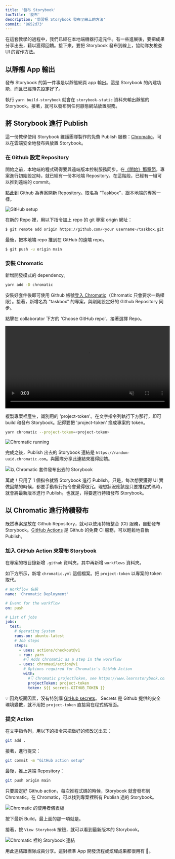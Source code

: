 ```yaml
---
title: '發布 Storybook'
tocTitle: '發布'
description: '學習把 Storybook 發布至線上的方法'
commit: '8652d73'
---
```


在這套教學的過程中，我們已經在本地端機器打造元件。有一些進展後，要把成果分享出去，藉以獲得回饋。接下來，要把 Storybook 發布到線上，協助隊友檢查 UI 的實作方法。

## 以靜態 App 輸出

發布 Storybook 的第一件事是以靜態網頁 app 輸出。這是 Storybook 的內建功能，而且已經預先設定好了。

執行 `yarn build-storybook` 就會在 `storybook-static` 資料夾輸出靜態的 Storybook。接著，就可以發布到任何靜態網站放置服務。

## 將 Storybook 進行 Publish

這一份教學使用 Storybook 維護團隊製作的免費 Publish 服務：<a href="https://www.chromatic.com/">Chromatic</a>，可以在雲端安全地發布與放置 Storybook。

### 在 Github 設定 Repository

開始之前，本地端的程式碼得要與遠端版本控制服務同步。在[《開始》那章節](/intro-to-storybook/react/en/get-started/)，專案進行初始設定時，就已經有一份本地端 Repository。在這階段，已經有一組可以推到遠端的 commit。

[點此](https://github.com/new)到 Github 為專案開新 Repository。取名為 “Taskbox”，跟本地端的專案一樣。

![GitHub setup](/intro-to-storybook/github-create-taskbox.png)

在新的 Repo 裡，用以下指令加上 repo 的 git 專案 origin 網址：

```bash
$ git remote add origin https://github.com/<your username>/taskbox.git
```

最後，把本地端 repo 推到在 GitHub 的遠端 repo。

```bash
$ git push -u origin main
```

### 安裝 Chromatic

新增開發模式的 dependency。

```bash
yarn add -D chromatic
```

安裝好套件後即可使用 Github 帳號[登入 Chromatic](https://www.chromatic.com/start)（Chromatic 只會要求一點權限）。接著，新增名為 "taskbox" 的專案，與剛剛設定好的 Github Repository 同步。

點擊在 collaborator 下方的 'Choose GitHub repo'，接著選擇 Repo。

<video autoPlay muted playsInline loop style="width:520px; margin: 0 auto;">
  <source
    src="/intro-to-storybook/chromatic-setup-learnstorybook.mp4"
    type="video/mp4"
  />
</video>

複製專案裡產生，識別用的 'project-token'。在文字指令列執行下方那行，即可 build 和發布 Storybook。記得要把 'project-token' 換成專案的 token。

```bash
yarn chromatic --project-token=<project-token>
```

![Chromatic running](/intro-to-storybook/chromatic-manual-storybook-console-log.png)

完成之後，Publish 出去的 Storybook 連結是 `https://random-uuid.chromatic.com`。與團隊分享此連結來獲得回饋。

![以 Chromatic 套件發布出去的 Storybook](/intro-to-storybook/chromatic-manual-storybook-deploy-6-0.png)

萬歲！只用了 1 個指令就將 Storybook 進行 Publish。只是，每次想要獲得 UI 實做回饋的時候，都要手動執行指令會覺得很冗。理想狀況應該是只要推程式碼時，就會將最新版本進行 Publish。也就是，得要進行持續發布 Storybook。

## 以 Chromatic 進行持續發布

既然專案是放在 Github Repository，就可以使用持續整合 (CI) 服務，自動發布 Storybook。[GitHub Actions](https://github.com/features/actions) 是 Github 的免費 CI 服務，可以輕鬆地自動 Publish。

### 加入 GitHub Action 來發布 Storybook

在專案的根目錄新增 `.github` 資料夾，其中再新增 `workflows` 資料夾。

如下方所示，新增 `chromatic.yml` 這個檔案。把 `project-token` 以專案的 token 取代。

```yaml:title=.github/workflows/chromatic.yml
# Workflow 名稱
name: 'Chromatic Deployment'

# Event for the workflow
on: push

# List of jobs
jobs:
  test:
    # Operating System
    runs-on: ubuntu-latest
    # Job steps
    steps:
      - uses: actions/checkout@v1
      - run: yarn
        #👇 Adds Chromatic as a step in the workflow
      - uses: chromaui/action@v1
        # Options required for Chromatic's GitHub Action
        with:
          #👇 Chromatic projectToken, see https://www.learnstorybook.com/intro-to-storybook/react/en/deploy/ to obtain it
          projectToken: project-token
          token: ${{ secrets.GITHUB_TOKEN }}
```

<div class="aside"><p>💡 因為版面因素，沒有特別講 <a href="https://help.github.com/en/actions/configuring-and-managing-workflows/creating-and-storing-encrypted-secrets">GitHub secrets</a>。 Secrets 是 Github 提供的安全環境變數，就不用把 <code>project-token</code> 直接寫在程式碼裡面。</p></div>

### 提交 Action

在文字指令列，用以下的指令來把做好的修改送出去：

```bash
git add .
```

接著，進行提交：

```bash
git commit -m "GitHub action setup"
```

最後，推上遠端 Repository：

```bash
git push origin main
```

只要設定好 Github action，每次推程式碼的時候，Storybook 就會發布到 Chromatic。在 Chromatic，可以找到專案裡所有 Publish 過的 Storybook。

![Chromatic 的使用者儀表板](/intro-to-storybook/chromatic-user-dashboard.png)

按下最新 Build，最上面的那一項就是。

接著，按 `View Storybook` 按鈕，就可以看到最新版本的 Storybook。

![Chromatic 裡的 Storybook 連結](/intro-to-storybook/chromatic-build-storybook-link.png)

用此連結跟團隊成員分享。這對標準 App 開發流程或炫耀成果都很用有 💅。
